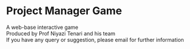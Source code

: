 Project Manager Game
=====================

A web-base interactive game
</br>Produced by Prof Niyazi Tenari and his team
</br>If you have any query or suggestion, please email for further information
